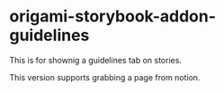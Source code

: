 # origami-storybook-addon-guidelines

This is for shownig a guidelines tab on stories.

This version supports grabbing a page from notion.

